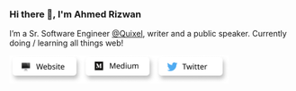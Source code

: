 ### Hi there 👋, I'm Ahmed Rizwan

I’m a Sr. Software Engineer [@Quixel](https://github.com/Quixel), writer and a public speaker.
Currently doing / learning all things web!

<a title="Website, ahmedrizwan.com" href="https://ahmedrizwan.com"><img alt="Website, ahmedrizwan.com" src="https://raw.githubusercontent.com/ahmedrizwan/ahmedrizwan/master/icons/website.png" height="50" width="130" /></a><a title="Medium" href="https://medium.com/@ahmedrizwan"><img alt="Medium Profile" src="https://raw.githubusercontent.com/ahmedrizwan/ahmedrizwan/master/icons/articles.png" height="50" width="130" /></a><a title="Twitter Profile" href="https://twitter.com/sudo_rizwan"><img alt="Twitter Profile" src="https://raw.githubusercontent.com/ahmedrizwan/ahmedrizwan/master/icons/twitter.png" height="50" width="130" /></a>
